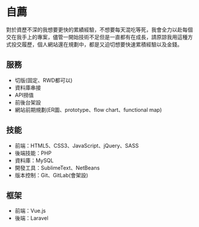 # 自薦

對於資歷不深的我想要更快的累績經驗，不想要每天混吃等死，我會全力以赴每個交在我手上的專案，儘管一開始技術不足但是一直都有在成長，請原諒我用這種方式投交履歷，個人網站還在規劃中，都是又迫切想要快速累積經驗以及金錢。

## 服務

+ 切版(固定、RWD都可以)
+ 資料庫串接
+ API撈值
+ 前後台架設
+ 網站前期規劃(ER圖、prototype、flow chart、functional map)

## 技能

+ 前端：HTML5、CSS3、JavaScript、jQuery、SASS
+ 後端技能：PHP
+ 資料庫：MySQL
+ 開發工具：SublimeText、NetBeans
+ 版本控制：Git、GitLab(會架設)

## 框架

+ 前端：Vue.js
+ 後端：Laravel

